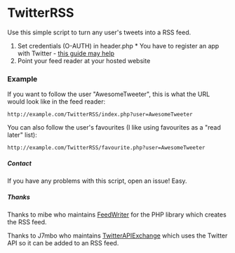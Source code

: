 TwitterRSS
=========

Use this simple script to turn any user's tweets into a RSS feed.

  1. Set credentials (O-AUTH) in header.php
    * You have to register an app with Twitter - [this guide may help](http://spring.io/guides/gs/register-twitter-app/)
  2. Point your feed reader at your hosted website

### Example

If you want to follow the user "AwesomeTweeter", this is what the URL would look like in the feed reader:

~~~
http://example.com/TwitterRSS/index.php?user=AwesomeTweeter
~~~

You can also follow the user's favourites (I like using favourites as a "read later" list):

~~~
http://example.com/TwitterRSS/favourite.php?user=AwesomeTweeter
~~~

##### Contact

If you have any problems with this script, open an issue! Easy.


##### Thanks
Thanks to mibe who maintains [FeedWriter](https://github.com/mibe/FeedWriter) for the PHP library which creates the RSS feed.

Thanks to J7mbo who maintains [TwitterAPIExchange](https://github.com/j7mbo/twitter-api-php) which uses the Twitter API so it can be added to an RSS feed.


